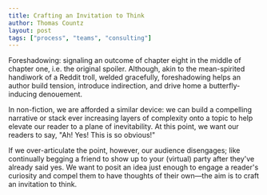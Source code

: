 ```yaml
---
title: Crafting an Invitation to Think
author: Thomas Countz
layout: post
tags: ["process", "teams", "consulting"]
---
```


Foreshadowing: signaling an outcome of chapter eight in the middle of chapter one, i.e. the original spoiler. Although, akin to the mean-spirited handiwork of a Reddit troll, welded gracefully, foreshadowing helps an author build tension, introduce indirection, and drive home a butterfly-inducing denouement.

In non-fiction, we are afforded a similar device: we can build a compelling narrative or stack ever increasing layers of complexity onto a topic to help elevate our reader to a plane of inevitability. At this point, we want our readers to say, "Ah! Yes! This is so obvious!"

If we over-articulate the point, however, our audience disengages; like continually begging a friend to show up to your (virtual) party after they've already said yes. We want to posit an idea just enough to engage a reader's curiosity and compel them to have thoughts of their own—the aim is to craft an invitation to think.
